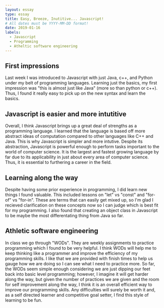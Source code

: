 ```yaml
---
layout: essay
type: essay
title: Easy, Breeze, Inutitive... Javascript! 
# All dates must be YYYY-MM-DD format!
date: 2019-01-16
labels:
  - Javascript 
  - Programming
  - Atheltic software engineering 
---
```


## First impressions
Last week I was introduced to Javascript with just Java, c++, and Python under my belt of programming languages. Learning just the basics, my first impression was "this is almost just like Java" (more so than python or c++). Thus, I found it really easy to pick up on the new syntax and learn the basics. 

## Javascript is easier and more intutitive
Overall, I think Javascript brings up a great deal of strengths as a programming language. I learned that the language is based off more abstract ideas of computation compared to other languages like C++ and Java. This is why Javascript is simpler and more intutive. Despite its abstraction, Javascript is powerful enough to perform tasks important to the world of computer science. It is the largest and fastest growing language by far due to its applicability in just about every area of computer science. Thus, it is essential to furthering a career in the field. 

## Learning along the way
Despite having some prior experience in programming, I did learn new things I found valuable. This included lessons on "let" vs "const" and "for-of" vs "for-in". These are terms that can easily get mixed up, so I'm glad I recieved clarification on these concepts now so I can judge which is best fit for my programming.
I also found that creating an object class in Javascript to be maybe the most differentating thing from Java so far.

## Athletic software engineering
In class we go through "WODs". They are weekly assignments to practice programming which I found to be very helpful. I think WODs will help me to keep thinking like a programmer and improve the efficiency of my programming skills. I like that we are provided with finish times to help us gauge how we are doing so I can see what I need to practice more.
So far, the WODs seem simple enough considering we are just dipping our feet back into basic level programming; however, I imagine it will get harder along the way, but given the number of practices we are given and the room for self improvement along the way, I think it is an overall efficient way to improve our programming skills. Any difficulties will surely be worth it and, as a self directed learner and competitive goal setter, I find this style of learning to be fun.
